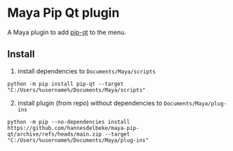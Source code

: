 # Maya Pip Qt plugin

A Maya plugin to add [pip-qt](https://github.com/hannesdelbeke/pip-qt) to the menu. 

## Install
1. install dependencies to `Documents/Maya/scripts`
```
python -m pip install pip-qt --target "C:/Users/%username%/Documents/Maya/scripts"
```
2. install plugin (from repo) without dependencies to `Documents/Maya/plug-ins`
```
python -m pip --no-dependencies install https://github.com/hannesdelbeke/maya-pip-qt/archive/refs/heads/main.zip --target "C:/Users/%username%/Documents/Maya/plug-ins"
```
